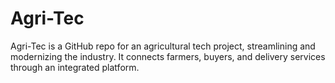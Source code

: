 # Agri-Tec
Agri-Tec is a GitHub repo for an agricultural tech project, streamlining and modernizing the industry. It connects farmers, buyers, and delivery services through an integrated platform.
